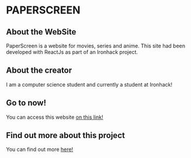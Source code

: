 # PAPERSCREEN

## About the WebSite

<p>PaperScreen is a website for movies, series and anime. This site had been developed with ReactJs as part of an Ironhack project.</p>

## About the creator
<p>I am a computer science student and currently a student at Ironhack!</p>

## Go to now!
<p>You can access this website <a href="https://paperscreen.herokuapp.com/">on this link!</a></p>

## Find out more about this project
<p>You can find out more <a href="https://docs.google.com/presentation/d/e/2PACX-1vR4JnItp5G-AHVCr7rRsxVhz5gSDf5gIiUN4oCjWWm4Jst9Tw8Q6sa_YilgFuUMp9ODwzV2i4VPJGde/pub?start=false&loop=false&delayms=3000">here!</a></p>
